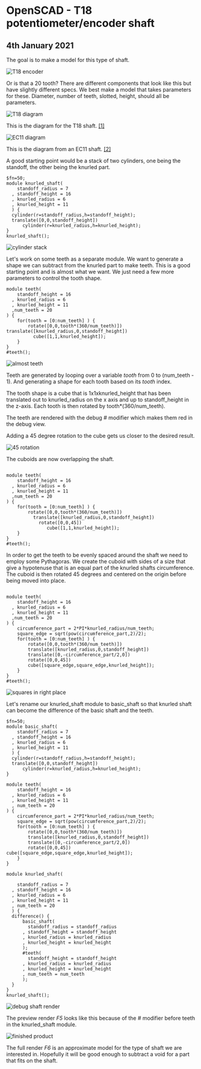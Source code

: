 # OpenSCAD - T18 potentiometer/encoder shaft
## 4th January 2021

The goal is to make a model for this type of shaft.

![T18 encoder](https://cdn.discordapp.com/attachments/794700507448475679/795680873977479188/Screenshot_2021-01-04_at_15.40.18.png)

Or is that a 20 tooth? There are different components that look like this but have slightly different specs. We best make a model that takes parameters for these. Diameter, number of teeth, slotted, height, should all be parameters.

![T18 diagram](https://cdn.discordapp.com/attachments/794700507448475679/795682374317899796/Screenshot_2021-01-04_at_15.42.51.png)

This is the diagram for the T18 shaft. [[1]](https://www.thonk.co.uk/wp-content/uploads/2019/11/Alpha-RD901F-20-15K-B10K-0018.pdf)

![EC11 diagram](https://cdn.discordapp.com/attachments/794700507448475679/795683342438629476/Screenshot_2021-01-04_at_16.00.33.png)

This is the diagram from an EC11 shaft. [[2]](https://tech.alpsalpine.com/prod/e/html/encoder/incremental/ec11/ec11e1834403.html)

A good starting point would be a stack of two cylinders, one being the standoff, the other being the knurled part.
```scad
$fn=50;
module knurled_shaft(
    standoff_radius = 7
  , standoff_height = 16
  , knurled_radius = 6
  , knurled_height = 11
  ) {
  cylinder(r=standoff_radius,h=standoff_height);
  translate([0,0,standoff_height])
      cylinder(r=knurled_radius,h=knurled_height);
}
knurled_shaft();
```

![cylinder stack](https://cdn.discordapp.com/attachments/794700507448475679/795686044841803826/Screenshot_2021-01-04_at_16.11.02.png)

Let's work on some teeth as a separate module. We want to generate a shape we can subtract from the knurled part to make teeth. This is a good starting point and is almost what we want. We just need a few more parameters to control the tooth shape.
```scad
module teeth(
    standoff_height = 16
  , knurled_radius = 6
  , knurled_height = 11
  ,num_teeth = 20
) {
    for(tooth = [0:num_teeth] ) {
        rotate([0,0,tooth*(360/num_teeth)]) translate([knurled_radius,0,standoff_height])
          cube([1,1,knurled_height]);
    }
}
#teeth();
```

![almost teeth](https://cdn.discordapp.com/attachments/794700507448475679/795689481579397170/Screenshot_2021-01-04_at_16.22.20.png)

Teeth are generated by looping over a variable *tooth* from 0 to (num_teeth - 1).  And generating a shape for each tooth based on its *tooth* index.

The tooth shape is a cube that is 1x1xknurled_height that has been translated out to knurled_radius on the x axis and up to standoff_height in the z-axis. Each tooth is then rotated by tooth*(360/num_teeth).

The teeth are rendered with the debug *#* modifier which makes them red in the debug view.

Adding a 45 degree rotation to the cube gets us closer to the desired result.

![45 rotation](https://cdn.discordapp.com/attachments/794700507448475679/795692741170429992/Screenshot_2021-01-04_at_16.38.01.png)

The cuboids are now overlapping the shaft.

```scad

module teeth(
    standoff_height = 16
  , knurled_radius = 6
  , knurled_height = 11
  ,num_teeth = 20
) {
    for(tooth = [0:num_teeth] ) {
        rotate([0,0,tooth*(360/num_teeth)]) 
          translate([knurled_radius,0,standoff_height])
            rotate([0,0,45])
               cube([1,1,knurled_height]);
    }
}
#teeth();

```

In order to get the teeth to be evenly spaced around the shaft we need to employ some Pythagoras. We create the cuboid with sides of a size that give a hypotenuse that is an equal part of the knurled shafts circumference. The cuboid is then rotated 45 degrees and centered on the origin before being moved into place.

```scad

module teeth(
    standoff_height = 16
  , knurled_radius = 6
  , knurled_height = 11
  ,num_teeth = 20
) {
    circumference_part = 2*PI*knurled_radius/num_teeth;
    square_edge = sqrt(pow(circumference_part,2)/2);
    for(tooth = [0:num_teeth] ) {
        rotate([0,0,tooth*(360/num_teeth)])
        translate([knurled_radius,0,standoff_height])
        translate([0,-circumference_part/2,0])
        rotate([0,0,45]) 
        cube([square_edge,square_edge,knurled_height]);
    }
}
#teeth();
```

![squares in right place](https://cdn.discordapp.com/attachments/794700507448475679/795695992623333386/Screenshot_2021-01-04_at_16.51.17.png)

Let's rename our knurled_shaft module to basic_shaft so that knurled shaft can become the difference of the basic shaft and the teeth.

```scad
$fn=50;
module basic_shaft(
    standoff_radius = 7
  , standoff_height = 16
  , knurled_radius = 6
  , knurled_height = 11
  ) {
  cylinder(r=standoff_radius,h=standoff_height);
  translate([0,0,standoff_height])
      cylinder(r=knurled_radius,h=knurled_height);
}

module teeth(
    standoff_height = 16
  , knurled_radius = 6
  , knurled_height = 11
  , num_teeth = 20
) {
    circumference_part = 2*PI*knurled_radius/num_teeth;
    square_edge = sqrt(pow(circumference_part,2)/2);
    for(tooth = [0:num_teeth] ) {
        rotate([0,0,tooth*(360/num_teeth)])
        translate([knurled_radius,0,standoff_height])
        translate([0,-circumference_part/2,0])
        rotate([0,0,45]) cube([square_edge,square_edge,knurled_height]);
    }
}

module knurled_shaft(

    standoff_radius = 7
  , standoff_height = 16
  , knurled_radius = 6
  , knurled_height = 11
  , num_teeth = 20
  ) {
  difference() {
      basic_shaft(
        standoff_radius = standoff_radius
      , standoff_height = standoff_height
      , knurled_radius = knurled_radius
      , knurled_height = knurled_height
      );
      #teeth(
        standoff_height = standoff_height
      , knurled_radius = knurled_radius
      , knurled_height = knurled_height
      , num_teeth = num_teeth
      );
  }      
}
knurled_shaft();
```

![debug shaft render](https://cdn.discordapp.com/attachments/794700507448475679/795698011211825182/Screenshot_2021-01-04_at_16.57.20.png)

The preview render *F5* looks like this because of the # modifier before teeth in the knurled_shaft module.

![finished product](https://cdn.discordapp.com/attachments/794700507448475679/795698252116131871/Screenshot_2021-01-04_at_16.57.44.png)

The full render *F6* is an approximate model for the type of shaft we are interested in. Hopefully it will be good enough to subtract a void for a part that fits on the shaft.


